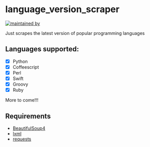 # language_version_scraper
[![maintained by](https://img.shields.io/badge/maintained%20by-ariv797-blue)](https://github.com/ariv797)

Just scrapes the latest version of popular programming languages

## Languages supported:
- [x] Python
- [x] Coffeescript
- [x] Perl
- [x] Swift
- [x] Groovy
- [x] Ruby

More to come!!!

## Requirements
* [BeautifulSoup4](https://pypi.org/project/beautifulsoup4/)
* [lxml](https://pypi.org/project/lxml/)
* [requests](https://pypi.org/project/requests/)
